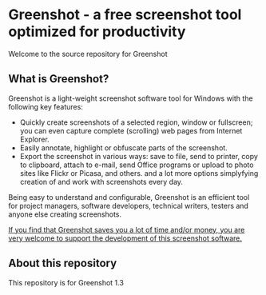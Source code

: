 Greenshot - a free screenshot tool optimized for productivity
=============================================================

Welcome to the source repository for Greenshot

What is Greenshot?
------------------

Greenshot is a light-weight screenshot software tool for Windows with the following key features:

* Quickly create screenshots of a selected region, window or fullscreen; you can even capture complete (scrolling) web pages from Internet Explorer.
* Easily annotate, highlight or obfuscate parts of the screenshot.
* Export the screenshot in various ways: save to file, send to printer, copy to clipboard, attach to e-mail, send Office programs or upload to photo sites like Flickr or Picasa, and others.
and a lot more options simplyfying creation of and work with screenshots every day.

Being easy to understand and configurable, Greenshot is an efficient tool for project managers, software developers, technical writers, testers and anyone else creating screenshots.


[If you find that Greenshot saves you a lot of time and/or money, you are very welcome to support the development of this screenshot software.](https://getgreenshot.org/support/)


About this repository
---------------------
This repository is for Greenshot 1.3
